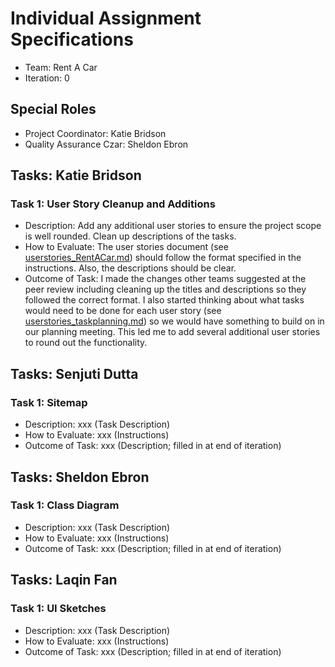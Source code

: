 # Individual Assignment Specifications

- Team: Rent A Car
- Iteration: 0

## Special Roles

- Project Coordinator: Katie Bridson
- Quality Assurance Czar: Sheldon Ebron

## Tasks: Katie Bridson

### Task 1: User Story Cleanup and Additions
- Description: Add any additional user stories to ensure the project scope is well rounded. Clean up descriptions of the tasks.
- How to Evaluate: The user stories document (see [userstories_RentACar.md](https://github.com/memphis-cs-projects/comp7012-Rent-a-Car/blob/master/planning/Project_Artifacts/UserStories/userstories_RentACar.md)) should follow the format specified in the instructions. Also, the descriptions should be clear.
- Outcome of Task: I made the changes other teams suggested at the peer review including cleaning up the titles and descriptions so they followed the correct format. I also started thinking about what tasks would need to be done for each user story (see [userstories_taskplanning.md](https://github.com/memphis-cs-projects/comp7012-Rent-a-Car/blob/master/planning/Project_Artifacts/UserStories/userstories_taskplanning.md)) so we would have something to build on in our planning meeting. This led me to add several additional user stories to round out the functionality.

## Tasks: Senjuti Dutta

### Task 1: Sitemap
- Description: xxx (Task Description)
- How to Evaluate: xxx (Instructions)
- Outcome of Task: xxx (Description; filled in at end of iteration)

## Tasks: Sheldon Ebron

### Task 1: Class Diagram
- Description: xxx (Task Description)
- How to Evaluate: xxx (Instructions)
- Outcome of Task: xxx (Description; filled in at end of iteration)

## Tasks: Laqin Fan

### Task 1: UI Sketches
- Description: xxx (Task Description)
- How to Evaluate: xxx (Instructions)
- Outcome of Task: xxx (Description; filled in at end of iteration)
